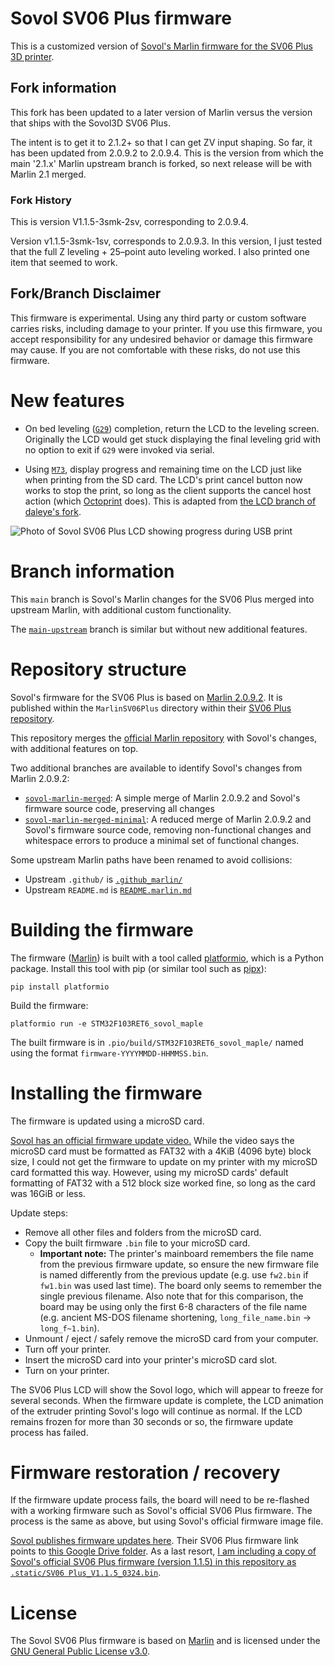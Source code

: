 # Sovol SV06 Plus firmware

This is a customized version of
[Sovol's Marlin firmware for the SV06 Plus 3D printer][sovol-sv06-plus-repo].

## Fork information

This fork has been updated to a later version of Marlin versus the version that ships with
the Sovol3D SV06 Plus.

The intent is to get it to 2.1.2+ so that I can get ZV input shaping.  So far, it has been
updated from 2.0.9.2 to 2.0.9.4.  This is the version from which the main '2.1.x' Marlin
upstream branch is forked, so next release will be with Marlin 2.1 merged.

### Fork History

This is version V1.1.5-3smk-2sv, corresponding to 2.0.9.4.

Version v1.1.5-3smk-1sv, corresponds to 2.0.9.3.  In this version, I just tested that the
full Z leveling + 25–point auto leveling worked.  I also printed one item that seemed to
work.


## Fork/Branch Disclaimer

This firmware is experimental. Using any third party or custom software carries risks,
including damage to your printer.  If you use this firmware, you accept responsibility for
any undesired behavior or damage this firmware may cause. If you are not comfortable with
these risks, do not use this firmware.

# New features

* On bed leveling ([`G29`][G29]) completion, return the LCD to the leveling
  screen. Originally the LCD would get stuck displaying the final leveling grid
  with no option to exit if `G29` were invoked via serial.

* Using [`M73`][M73], display progress and remaining time on the LCD just like
  when printing from the SD card. The LCD's print cancel button now works to
  stop the print, so long as the client supports the cancel host action (which
  [Octoprint][octoprint] does). This is adapted from
  [the LCD branch of daleye's fork][daleye-fork-lcd-branch].

![Photo of Sovol SV06 Plus LCD showing progress during USB print][lcd-usb-print-photo]

# Branch information

This `main` branch is Sovol's Marlin changes for the SV06 Plus merged
into upstream Marlin, with additional custom functionality.

The [`main-upstream`][branch-main-upstream] branch is similar but without new
additional features.

# Repository structure

Sovol's firmware for the SV06 Plus is based on [Marlin 2.0.9.2][marlin-2.0.9.2].
It is published within the `MarlinSV06Plus` directory within their
[SV06 Plus repository][sovol-sv06-plus-repo].

This repository merges the [official Marlin repository][marlin-repo] with
Sovol's changes, with additional features on top.

Two additional branches are available to identify Sovol's changes from Marlin
2.0.9.2:

* [`sovol-marlin-merged`][branch-sovol-marlin-merged]: A simple merge of Marlin
  2.0.9.2 and Sovol's firmware source code, preserving all changes
* [`sovol-marlin-merged-minimal`][branch-sovol-marlin-merged-minimal]: A reduced
  merge of Marlin 2.0.9.2 and Sovol's firmware source code, removing
  non-functional changes and whitespace errors to produce a minimal set of
  functional changes.

Some upstream Marlin paths have been renamed to avoid collisions:

* Upstream `.github/` is [`.github_marlin/`](/.github_marlin/)
* Upstream `README.md` is [`README.marlin.md`](/README.marlin.md)

# Building the firmware

The firmware ([Marlin][marlin]) is built with a tool called
[platformio][platformio], which is a Python package. Install this tool with pip
(or similar tool such as [pipx][pipx]):

```console
pip install platformio
```

Build the firmware:

```console
platformio run -e STM32F103RET6_sovol_maple
```

The built firmware is in `.pio/build/STM32F103RET6_sovol_maple/`
named using the format `firmware-YYYYMMDD-HHMMSS.bin`.

# Installing the firmware

The firmware is updated using a microSD card.

[Sovol has an official firmware update video.][sovol-sv06-plus-firmware-update-video]
While the video says the microSD card must be formatted as FAT32 with a 4KiB
(4096 byte) block size, I could not get the firmware to update on my printer
with my microSD card formatted this way. However, using my microSD cards'
default formatting of FAT32 with a 512 block size worked fine, so long as the
card was 16GiB or less.

Update steps:

* Remove all other files and folders from the microSD card.
* Copy the built firmware `.bin` file to your microSD card.
  * **Important note:** The printer's mainboard remembers the file name from the
    previous firmware update, so ensure the new firmware file is named
    differently from the previous update (e.g. use `fw2.bin` if `fw1.bin` was
    used last time). The board only seems to remember the single previous
    filename. Also note that for this comparison, the board may be using only
    the first 6-8 characters of the file name (e.g. ancient MS-DOS filename
    shortening, `long_file_name.bin` -> `long_f~1.bin`).
* Unmount / eject / safely remove the microSD card from your computer.
* Turn off your printer.
* Insert the microSD card into your printer's microSD card slot.
* Turn on your printer.

The SV06 Plus LCD will show the Sovol logo, which will appear to freeze for
several seconds. When the firmware update is complete, the LCD animation of the
extruder printing Sovol's logo will continue as normal. If the LCD remains
frozen for more than 30 seconds or so, the firmware update process has failed.

# Firmware restoration / recovery

If the firmware update process fails, the board will need to be re-flashed with
a working firmware such as Sovol's official SV06 Plus firmware. The process is
the same as above, but using Sovol's official firmware image file.

[Sovol publishes firmware updates here][sovol-download-page]. Their SV06 Plus
firmware link points to [this Google Drive folder][sovol-sv06-plus-gdrive]. As a
last resort,
[I am including a copy of Sovol's official SV06 Plus firmware (version 1.1.5) in this repository as `.static/SV06 Plus_V1.1.5_0324.bin`][local-firmware-copy].

# License

The Sovol SV06 Plus firmware is based on [Marlin][marlin] and is licensed under
the [GNU General Public License v3.0][firmware-license].


[G29]: https://marlinfw.org/docs/gcode/G029-abl-bilinear.html
[M73]: https://marlinfw.org/docs/gcode/M073.html
[branch-main-upstream]: https://github.com/smkent/sovol-sv06-plus-firmware/tree/main-upstream
[branch-sovol-marlin-merged-minimal]: https://github.com/smkent/sovol-sv06-plus-firmware/tree/sovol-marlin-merged-minimal
[branch-sovol-marlin-merged]: https://github.com/smkent/sovol-sv06-plus-firmware/tree/sovol-marlin-merged
[daleye-fork-lcd-branch]: https://github.com/daleye/SV06-PLUS/compare/42f16c0fdb5e7de022d615e0a665aed042e0be49...b5ec92a7a4487f183714fc544ca0ef5fd8cb180a
[firmware-license]: /LICENSE
[lcd-usb-print-photo]: /.static/lcd-usb-print-photo.jpg
[local-firmware-copy]: /.static/SV06%20Plus_V1.1.5_0324.bin
[marlin-2.0.9.2]: https://github.com/MarlinFirmware/Marlin/releases/tag/2.0.9.2
[marlin-repo]: https://github.com/MarlinFirmware/Marlin
[marlin]: https://marlinfw.org/
[octoprint]: https://octoprint.org/
[pipx]: https://github.com/pypa/pipx
[platformio]: https://platformio.org/
[sovol-download-page]: https://www.sovol3d.com/pages/download
[sovol-sv06-plus-firmware-update-video]: https://www.youtube.com/watch?v=b2jUo1KnxZw
[sovol-sv06-plus-gdrive]: https://drive.google.com/drive/folders/1sJL5uCxHxQVBfpwitEse-BqS4v_j-ktz
[sovol-sv06-plus-repo]: https://github.com/Sovol3d/SV06-PLUS
